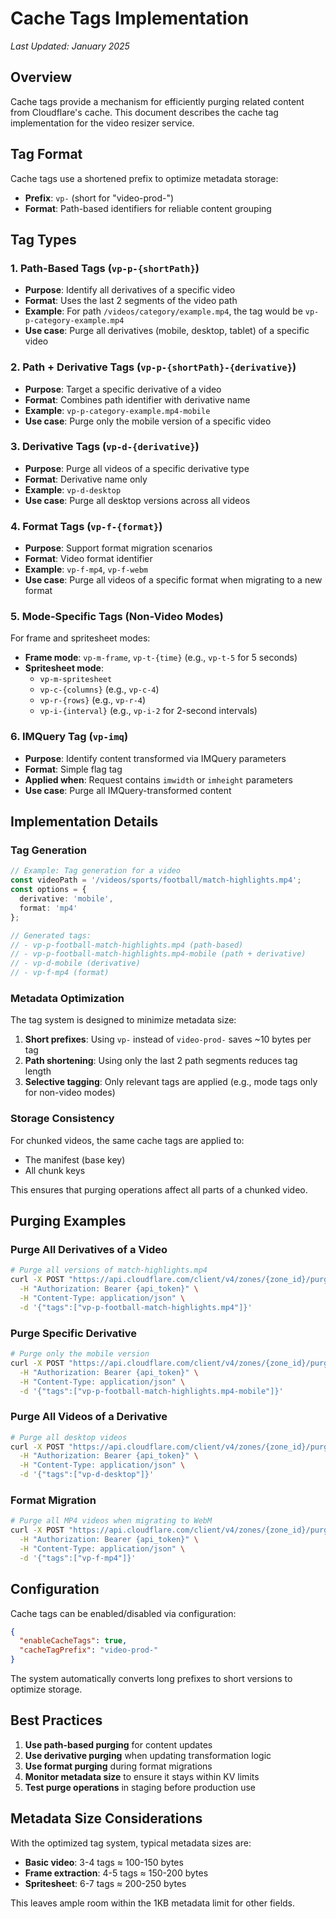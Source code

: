 # Cache Tags Implementation

*Last Updated: January 2025*

## Overview

Cache tags provide a mechanism for efficiently purging related content from Cloudflare's cache. This document describes the cache tag implementation for the video resizer service.

## Tag Format

Cache tags use a shortened prefix to optimize metadata storage:

- **Prefix**: `vp-` (short for "video-prod-")
- **Format**: Path-based identifiers for reliable content grouping

## Tag Types

### 1. Path-Based Tags (`vp-p-{shortPath}`)

- **Purpose**: Identify all derivatives of a specific video
- **Format**: Uses the last 2 segments of the video path
- **Example**: For path `/videos/category/example.mp4`, the tag would be `vp-p-category-example.mp4`
- **Use case**: Purge all derivatives (mobile, desktop, tablet) of a specific video

### 2. Path + Derivative Tags (`vp-p-{shortPath}-{derivative}`)

- **Purpose**: Target a specific derivative of a video
- **Format**: Combines path identifier with derivative name
- **Example**: `vp-p-category-example.mp4-mobile`
- **Use case**: Purge only the mobile version of a specific video

### 3. Derivative Tags (`vp-d-{derivative}`)

- **Purpose**: Purge all videos of a specific derivative type
- **Format**: Derivative name only
- **Example**: `vp-d-desktop`
- **Use case**: Purge all desktop versions across all videos

### 4. Format Tags (`vp-f-{format}`)

- **Purpose**: Support format migration scenarios
- **Format**: Video format identifier
- **Example**: `vp-f-mp4`, `vp-f-webm`
- **Use case**: Purge all videos of a specific format when migrating to a new format

### 5. Mode-Specific Tags (Non-Video Modes)

For frame and spritesheet modes:

- **Frame mode**: `vp-m-frame`, `vp-t-{time}` (e.g., `vp-t-5` for 5 seconds)
- **Spritesheet mode**: 
  - `vp-m-spritesheet`
  - `vp-c-{columns}` (e.g., `vp-c-4`)
  - `vp-r-{rows}` (e.g., `vp-r-4`)
  - `vp-i-{interval}` (e.g., `vp-i-2` for 2-second intervals)

### 6. IMQuery Tag (`vp-imq`)

- **Purpose**: Identify content transformed via IMQuery parameters
- **Format**: Simple flag tag
- **Applied when**: Request contains `imwidth` or `imheight` parameters
- **Use case**: Purge all IMQuery-transformed content

## Implementation Details

### Tag Generation

```typescript
// Example: Tag generation for a video
const videoPath = '/videos/sports/football/match-highlights.mp4';
const options = {
  derivative: 'mobile',
  format: 'mp4'
};

// Generated tags:
// - vp-p-football-match-highlights.mp4 (path-based)
// - vp-p-football-match-highlights.mp4-mobile (path + derivative)
// - vp-d-mobile (derivative)
// - vp-f-mp4 (format)
```

### Metadata Optimization

The tag system is designed to minimize metadata size:

1. **Short prefixes**: Using `vp-` instead of `video-prod-` saves ~10 bytes per tag
2. **Path shortening**: Using only the last 2 path segments reduces tag length
3. **Selective tagging**: Only relevant tags are applied (e.g., mode tags only for non-video modes)

### Storage Consistency

For chunked videos, the same cache tags are applied to:
- The manifest (base key)
- All chunk keys

This ensures that purging operations affect all parts of a chunked video.

## Purging Examples

### Purge All Derivatives of a Video

```bash
# Purge all versions of match-highlights.mp4
curl -X POST "https://api.cloudflare.com/client/v4/zones/{zone_id}/purge_cache" \
  -H "Authorization: Bearer {api_token}" \
  -H "Content-Type: application/json" \
  -d '{"tags":["vp-p-football-match-highlights.mp4"]}'
```

### Purge Specific Derivative

```bash
# Purge only the mobile version
curl -X POST "https://api.cloudflare.com/client/v4/zones/{zone_id}/purge_cache" \
  -H "Authorization: Bearer {api_token}" \
  -H "Content-Type: application/json" \
  -d '{"tags":["vp-p-football-match-highlights.mp4-mobile"]}'
```

### Purge All Videos of a Derivative

```bash
# Purge all desktop videos
curl -X POST "https://api.cloudflare.com/client/v4/zones/{zone_id}/purge_cache" \
  -H "Authorization: Bearer {api_token}" \
  -H "Content-Type: application/json" \
  -d '{"tags":["vp-d-desktop"]}'
```

### Format Migration

```bash
# Purge all MP4 videos when migrating to WebM
curl -X POST "https://api.cloudflare.com/client/v4/zones/{zone_id}/purge_cache" \
  -H "Authorization: Bearer {api_token}" \
  -H "Content-Type: application/json" \
  -d '{"tags":["vp-f-mp4"]}'
```

## Configuration

Cache tags can be enabled/disabled via configuration:

```json
{
  "enableCacheTags": true,
  "cacheTagPrefix": "video-prod-"
}
```

The system automatically converts long prefixes to short versions to optimize storage.

## Best Practices

1. **Use path-based purging** for content updates
2. **Use derivative purging** when updating transformation logic
3. **Use format purging** during format migrations
4. **Monitor metadata size** to ensure it stays within KV limits
5. **Test purge operations** in staging before production use

## Metadata Size Considerations

With the optimized tag system, typical metadata sizes are:

- **Basic video**: 3-4 tags ≈ 100-150 bytes
- **Frame extraction**: 4-5 tags ≈ 150-200 bytes  
- **Spritesheet**: 6-7 tags ≈ 200-250 bytes

This leaves ample room within the 1KB metadata limit for other fields.
